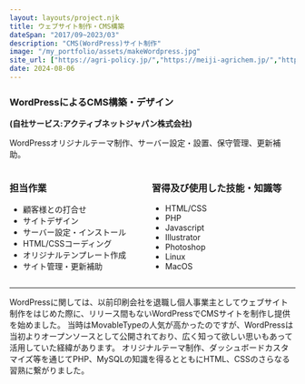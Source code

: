 ```yaml
---
layout: layouts/project.njk
title: ウェブサイト制作・CMS構築
dateSpan: "2017/09~2023/03"
description: "CMS(WordPress)サイト制作"
image: "/my_portfolio/assets/makeWordpress.jpg"
site_url: ["https://agri-policy.jp/","https://meiji-agrichem.jp/","https://meiji-lifesci.jp/"]
date: 2024-08-06
---
```


### WordPressによるCMS構築・デザイン
**(自社サービス:アクティブネットジャパン株式会社)**

WordPressオリジナルテーマ制作、サーバー設定・設置、保守管理、更新補助。

<div class="columns">
<div class="column">

### 担当作業

- 顧客様との打合せ
- サイトデザイン
- サーバー設定・インストール
- HTML/CSSコーディング
- オリジナルテンプレート作成
- サイト管理・更新補助

</div>
<div class="column">

### 習得及び使用した技能・知識等

- HTML/CSS
- PHP
- Javascript
- Illustrator
- Photoshop
- Linux
- MacOS

</div>
</div>

---

<div class="is-size-6">
WordPressに関しては、以前印刷会社を退職し個人事業主としてウェブサイト制作をはじめた際に、リリース間もないWordPressでCMSサイトを制作し提供を始めました。  
当時はMovableTypeの人気が高かったのですが、WordPressは当初よりオープンソースとして公開されており、広く知って欲しい思いもあって活用していた経緯があります。  
オリジナルテーマ制作、ダッシュボードカスタマイズ等を通じてPHP、MySQLの知識を得るとともにHTML、CSSのさらなる習熟に繋がりました。
</div>
